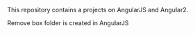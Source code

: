 
This repository contains a projects on AngularJS and Angular2.

Remove box folder is created in AngularJS 


